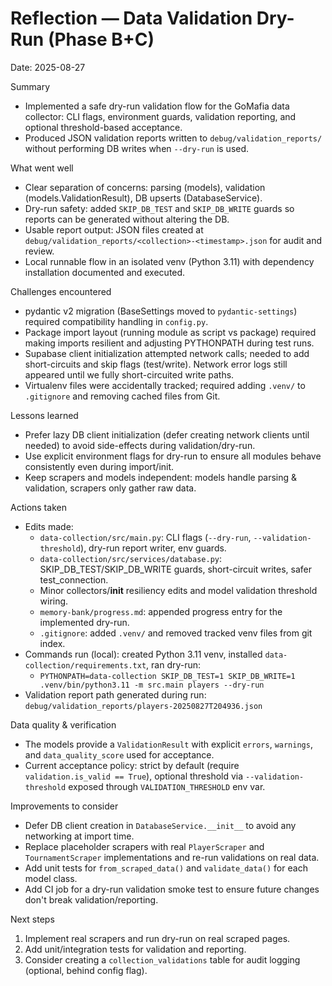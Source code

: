 # Reflection — Data Validation Dry-Run (Phase B+C)

Date: 2025-08-27

Summary
- Implemented a safe dry-run validation flow for the GoMafia data collector: CLI flags, environment guards, validation reporting, and optional threshold-based acceptance.
- Produced JSON validation reports written to `debug/validation_reports/` without performing DB writes when `--dry-run` is used.

What went well
- Clear separation of concerns: parsing (models), validation (models.ValidationResult), DB upserts (DatabaseService).
- Dry-run safety: added `SKIP_DB_TEST` and `SKIP_DB_WRITE` guards so reports can be generated without altering the DB.
- Usable report output: JSON files created at `debug/validation_reports/<collection>-<timestamp>.json` for audit and review.
- Local runnable flow in an isolated venv (Python 3.11) with dependency installation documented and executed.

Challenges encountered
- pydantic v2 migration (BaseSettings moved to `pydantic-settings`) required compatibility handling in `config.py`.
- Package import layout (running module as script vs package) required making imports resilient and adjusting PYTHONPATH during test runs.
- Supabase client initialization attempted network calls; needed to add short-circuits and skip flags (test/write). Network error logs still appeared until we fully short-circuited write paths.
- Virtualenv files were accidentally tracked; required adding `.venv/` to `.gitignore` and removing cached files from Git.

Lessons learned
- Prefer lazy DB client initialization (defer creating network clients until needed) to avoid side-effects during validation/dry-run.
- Use explicit environment flags for dry-run to ensure all modules behave consistently even during import/init.
- Keep scrapers and models independent: models handle parsing & validation, scrapers only gather raw data.

Actions taken
- Edits made:
  - `data-collection/src/main.py`: CLI flags (`--dry-run`, `--validation-threshold`), dry-run report writer, env guards.
  - `data-collection/src/services/database.py`: SKIP_DB_TEST/SKIP_DB_WRITE guards, short-circuit writes, safer test_connection.
  - Minor collectors/__init__ resiliency edits and model validation threshold wiring.
  - `memory-bank/progress.md`: appended progress entry for the implemented dry-run.
  - `.gitignore`: added `.venv/` and removed tracked venv files from git index.
- Commands run (local): created Python 3.11 venv, installed `data-collection/requirements.txt`, ran dry-run:
  - `PYTHONPATH=data-collection SKIP_DB_TEST=1 SKIP_DB_WRITE=1 .venv/bin/python3.11 -m src.main players --dry-run`
- Validation report path generated during run: `debug/validation_reports/players-20250827T204936.json`

Data quality & verification
- The models provide a `ValidationResult` with explicit `errors`, `warnings`, and `data_quality_score` used for acceptance.
- Current acceptance policy: strict by default (require `validation.is_valid == True`), optional threshold via `--validation-threshold` exposed through `VALIDATION_THRESHOLD` env var.

Improvements to consider
- Defer DB client creation in `DatabaseService.__init__` to avoid any networking at import time.
- Replace placeholder scrapers with real `PlayerScraper` and `TournamentScraper` implementations and re-run validations on real data.
- Add unit tests for `from_scraped_data()` and `validate_data()` for each model class.
- Add CI job for a dry-run validation smoke test to ensure future changes don't break validation/reporting.

Next steps
1. Implement real scrapers and run dry-run on real scraped pages.
2. Add unit/integration tests for validation and reporting.
3. Consider creating a `collection_validations` table for audit logging (optional, behind config flag).

